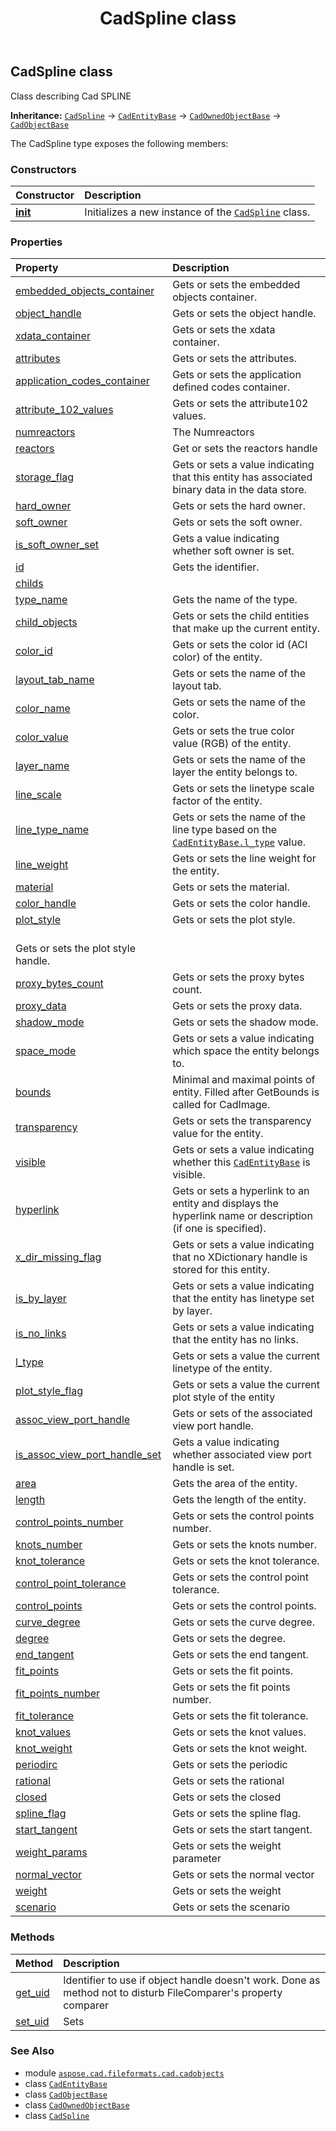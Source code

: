 ﻿---
title: CadSpline class
second_title: Aspose.CAD for Python via .NET API References
description: 
type: docs
weight: 1190
url: /python-net/aspose.cad.fileformats.cad.cadobjects/cadspline/
is_root: false
---

## CadSpline class

Class describing Cad SPLINE



**Inheritance:** [`CadSpline`](/cad/python-net/aspose.cad.fileformats.cad.cadobjects/cadspline) → 
[`CadEntityBase`](/cad/python-net/aspose.cad.fileformats.cad.cadobjects/cadentitybase) → 
[`CadOwnedObjectBase`](/cad/python-net/aspose.cad.fileformats.cad.cadobjects/cadownedobjectbase) → 
[`CadObjectBase`](/cad/python-net/aspose.cad.fileformats.cad.cadobjects/cadobjectbase)



The CadSpline type exposes the following members:

### Constructors
| Constructor | Description |
| :- | :- |
| [__init__](/cad/python-net/aspose.cad.fileformats.cad.cadobjects/cadspline/__init__/#) | Initializes a new instance of the [`CadSpline`](/cad/python-net/aspose.cad.fileformats.cad.cadobjects/cadspline) class. |


### Properties
| Property | Description |
| :- | :- |
| [embedded_objects_container](/cad/python-net/aspose.cad.fileformats.cad.cadobjects/cadspline/embedded_objects_container) | Gets or sets the embedded objects container. |
| [object_handle](/cad/python-net/aspose.cad.fileformats.cad.cadobjects/cadspline/object_handle) | Gets or sets the object handle. |
| [xdata_container](/cad/python-net/aspose.cad.fileformats.cad.cadobjects/cadspline/xdata_container) | Gets or sets the xdata container. |
| [attributes](/cad/python-net/aspose.cad.fileformats.cad.cadobjects/cadspline/attributes) | Gets or sets the attributes. |
| [application_codes_container](/cad/python-net/aspose.cad.fileformats.cad.cadobjects/cadspline/application_codes_container) | Gets or sets the application defined codes container. |
| [attribute_102_values](/cad/python-net/aspose.cad.fileformats.cad.cadobjects/cadspline/attribute_102_values) | Gets or sets the attribute102 values. |
| [numreactors](/cad/python-net/aspose.cad.fileformats.cad.cadobjects/cadspline/numreactors) | The Numreactors |
| [reactors](/cad/python-net/aspose.cad.fileformats.cad.cadobjects/cadspline/reactors) | Get or sets the reactors handle |
| [storage_flag](/cad/python-net/aspose.cad.fileformats.cad.cadobjects/cadspline/storage_flag) | Gets or sets a value indicating that this entity has associated binary data in the data store. |
| [hard_owner](/cad/python-net/aspose.cad.fileformats.cad.cadobjects/cadspline/hard_owner) | Gets or sets the hard owner. |
| [soft_owner](/cad/python-net/aspose.cad.fileformats.cad.cadobjects/cadspline/soft_owner) | Gets or sets the soft owner. |
| [is_soft_owner_set](/cad/python-net/aspose.cad.fileformats.cad.cadobjects/cadspline/is_soft_owner_set) | Gets a value indicating whether soft owner is set. |
| [id](/cad/python-net/aspose.cad.fileformats.cad.cadobjects/cadspline/id) | Gets the identifier. |
| [childs](/cad/python-net/aspose.cad.fileformats.cad.cadobjects/cadspline/childs) |  |
| [type_name](/cad/python-net/aspose.cad.fileformats.cad.cadobjects/cadspline/type_name) | Gets the name of the type. |
| [child_objects](/cad/python-net/aspose.cad.fileformats.cad.cadobjects/cadspline/child_objects) | Gets or sets the child entities that make up the current entity. |
| [color_id](/cad/python-net/aspose.cad.fileformats.cad.cadobjects/cadspline/color_id) | Gets or sets the color id (ACI color) of the entity. |
| [layout_tab_name](/cad/python-net/aspose.cad.fileformats.cad.cadobjects/cadspline/layout_tab_name) | Gets or sets the name of the layout tab. |
| [color_name](/cad/python-net/aspose.cad.fileformats.cad.cadobjects/cadspline/color_name) | Gets or sets the name of the color. |
| [color_value](/cad/python-net/aspose.cad.fileformats.cad.cadobjects/cadspline/color_value) | Gets or sets the true color value (RGB) of the entity. |
| [layer_name](/cad/python-net/aspose.cad.fileformats.cad.cadobjects/cadspline/layer_name) | Gets or sets the name of the layer the entity belongs to. |
| [line_scale](/cad/python-net/aspose.cad.fileformats.cad.cadobjects/cadspline/line_scale) | Gets or sets the linetype scale factor of the entity. |
| [line_type_name](/cad/python-net/aspose.cad.fileformats.cad.cadobjects/cadspline/line_type_name) | Gets or sets the name of the line type based on the [`CadEntityBase.l_type`](/cad/python-net/aspose.cad.fileformats.cad.cadobjects/cadentitybase#l_type) value. |
| [line_weight](/cad/python-net/aspose.cad.fileformats.cad.cadobjects/cadspline/line_weight) | Gets or sets the line weight for the entity. |
| [material](/cad/python-net/aspose.cad.fileformats.cad.cadobjects/cadspline/material) | Gets or sets the material. |
| [color_handle](/cad/python-net/aspose.cad.fileformats.cad.cadobjects/cadspline/color_handle) | Gets or sets the color handle. |
| [plot_style](/cad/python-net/aspose.cad.fileformats.cad.cadobjects/cadspline/plot_style) | Gets or sets the plot style.<br/>Gets or sets the plot style handle. |
| [proxy_bytes_count](/cad/python-net/aspose.cad.fileformats.cad.cadobjects/cadspline/proxy_bytes_count) | Gets or sets the proxy bytes count. |
| [proxy_data](/cad/python-net/aspose.cad.fileformats.cad.cadobjects/cadspline/proxy_data) | Gets or sets the proxy data. |
| [shadow_mode](/cad/python-net/aspose.cad.fileformats.cad.cadobjects/cadspline/shadow_mode) | Gets or sets the shadow mode. |
| [space_mode](/cad/python-net/aspose.cad.fileformats.cad.cadobjects/cadspline/space_mode) | Gets or sets a value indicating which space the entity belongs to. |
| [bounds](/cad/python-net/aspose.cad.fileformats.cad.cadobjects/cadspline/bounds) | Minimal and maximal points of entity. Filled after GetBounds is called for CadImage. |
| [transparency](/cad/python-net/aspose.cad.fileformats.cad.cadobjects/cadspline/transparency) | Gets or sets the transparency value for the entity. |
| [visible](/cad/python-net/aspose.cad.fileformats.cad.cadobjects/cadspline/visible) | Gets or sets a value indicating whether this [`CadEntityBase`](/cad/python-net/aspose.cad.fileformats.cad.cadobjects/cadentitybase) is visible. |
| [hyperlink](/cad/python-net/aspose.cad.fileformats.cad.cadobjects/cadspline/hyperlink) | Gets or sets a hyperlink to an entity and displays the hyperlink name or description (if one is specified). |
| [x_dir_missing_flag](/cad/python-net/aspose.cad.fileformats.cad.cadobjects/cadspline/x_dir_missing_flag) | Gets or sets a value indicating that no XDictionary handle is stored for this entity. |
| [is_by_layer](/cad/python-net/aspose.cad.fileformats.cad.cadobjects/cadspline/is_by_layer) | Gets or sets a value indicating that the entity has linetype set by layer. |
| [is_no_links](/cad/python-net/aspose.cad.fileformats.cad.cadobjects/cadspline/is_no_links) | Gets or sets a value indicating that the entity has no links. |
| [l_type](/cad/python-net/aspose.cad.fileformats.cad.cadobjects/cadspline/l_type) | Gets or sets a value the current linetype of the entity. |
| [plot_style_flag](/cad/python-net/aspose.cad.fileformats.cad.cadobjects/cadspline/plot_style_flag) | Gets or sets a value the current plot style of the entity |
| [assoc_view_port_handle](/cad/python-net/aspose.cad.fileformats.cad.cadobjects/cadspline/assoc_view_port_handle) | Gets or sets of the associated view port handle. |
| [is_assoc_view_port_handle_set](/cad/python-net/aspose.cad.fileformats.cad.cadobjects/cadspline/is_assoc_view_port_handle_set) | Gets a value indicating whether associated view port handle is set. |
| [area](/cad/python-net/aspose.cad.fileformats.cad.cadobjects/cadspline/area) | Gets the area of the entity. |
| [length](/cad/python-net/aspose.cad.fileformats.cad.cadobjects/cadspline/length) | Gets the length of the entity. |
| [control_points_number](/cad/python-net/aspose.cad.fileformats.cad.cadobjects/cadspline/control_points_number) | Gets or sets the control points number. |
| [knots_number](/cad/python-net/aspose.cad.fileformats.cad.cadobjects/cadspline/knots_number) | Gets or sets the knots number. |
| [knot_tolerance](/cad/python-net/aspose.cad.fileformats.cad.cadobjects/cadspline/knot_tolerance) | Gets or sets the knot tolerance. |
| [control_point_tolerance](/cad/python-net/aspose.cad.fileformats.cad.cadobjects/cadspline/control_point_tolerance) | Gets or sets the control point tolerance. |
| [control_points](/cad/python-net/aspose.cad.fileformats.cad.cadobjects/cadspline/control_points) | Gets or sets the control points. |
| [curve_degree](/cad/python-net/aspose.cad.fileformats.cad.cadobjects/cadspline/curve_degree) | Gets or sets the curve degree. |
| [degree](/cad/python-net/aspose.cad.fileformats.cad.cadobjects/cadspline/degree) | Gets or sets the degree. |
| [end_tangent](/cad/python-net/aspose.cad.fileformats.cad.cadobjects/cadspline/end_tangent) | Gets or sets the end tangent. |
| [fit_points](/cad/python-net/aspose.cad.fileformats.cad.cadobjects/cadspline/fit_points) | Gets or sets the fit points. |
| [fit_points_number](/cad/python-net/aspose.cad.fileformats.cad.cadobjects/cadspline/fit_points_number) | Gets or sets the fit points number. |
| [fit_tolerance](/cad/python-net/aspose.cad.fileformats.cad.cadobjects/cadspline/fit_tolerance) | Gets or sets the fit tolerance. |
| [knot_values](/cad/python-net/aspose.cad.fileformats.cad.cadobjects/cadspline/knot_values) | Gets or sets the knot values. |
| [knot_weight](/cad/python-net/aspose.cad.fileformats.cad.cadobjects/cadspline/knot_weight) | Gets or sets the knot weight. |
| [periodirc](/cad/python-net/aspose.cad.fileformats.cad.cadobjects/cadspline/periodirc) | Gets or sets the periodic |
| [rational](/cad/python-net/aspose.cad.fileformats.cad.cadobjects/cadspline/rational) | Gets or sets the rational |
| [closed](/cad/python-net/aspose.cad.fileformats.cad.cadobjects/cadspline/closed) | Gets or sets the closed |
| [spline_flag](/cad/python-net/aspose.cad.fileformats.cad.cadobjects/cadspline/spline_flag) | Gets or sets the spline flag. |
| [start_tangent](/cad/python-net/aspose.cad.fileformats.cad.cadobjects/cadspline/start_tangent) | Gets or sets the start tangent. |
| [weight_params](/cad/python-net/aspose.cad.fileformats.cad.cadobjects/cadspline/weight_params) | Gets or sets the weight parameter |
| [normal_vector](/cad/python-net/aspose.cad.fileformats.cad.cadobjects/cadspline/normal_vector) | Gets or sets the normal vector |
| [weight](/cad/python-net/aspose.cad.fileformats.cad.cadobjects/cadspline/weight) | Gets or sets the weight |
| [scenario](/cad/python-net/aspose.cad.fileformats.cad.cadobjects/cadspline/scenario) | Gets or sets the scenario |


### Methods
| Method | Description |
| :- | :- |
| [get_uid](/cad/python-net/aspose.cad.fileformats.cad.cadobjects/cadspline/get_uid/#) | Identifier to use if object handle doesn't work. Done as method not to disturb FileComparer's property comparer |
| [set_uid](/cad/python-net/aspose.cad.fileformats.cad.cadobjects/cadspline/set_uid/#str) | Sets |



### See Also
* module [`aspose.cad.fileformats.cad.cadobjects`](..)
* class [`CadEntityBase`](/cad/python-net/aspose.cad.fileformats.cad.cadobjects/cadentitybase)
* class [`CadObjectBase`](/cad/python-net/aspose.cad.fileformats.cad.cadobjects/cadobjectbase)
* class [`CadOwnedObjectBase`](/cad/python-net/aspose.cad.fileformats.cad.cadobjects/cadownedobjectbase)
* class [`CadSpline`](/cad/python-net/aspose.cad.fileformats.cad.cadobjects/cadspline)
